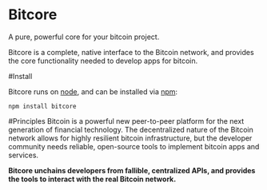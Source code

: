 Bitcore
=======

A pure, powerful core for your bitcoin project.

Bitcore is a complete, native interface to the Bitcoin network, and provides the core functionality needed to develop apps for bitcoin.

#Install

Bitcore runs on [node](http://nodejs.org/), and can be installed via [npm](https://npmjs.org/):
```
npm install bitcore
```

#Principles
Bitcoin is a powerful new peer-to-peer platform for the next generation of financial technology. The decentralized nature of the Bitcoin network allows for highly resilient bitcoin infrastructure, but the developer community needs reliable, open-source tools to implement bitcoin apps and services.

**Bitcore unchains developers from fallible, centralized APIs, and provides the tools to interact with the real Bitcoin network.**
